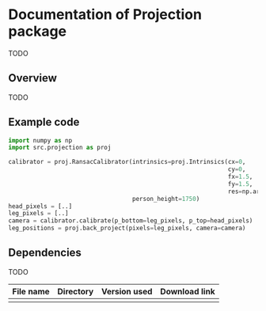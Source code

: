 # Documentation of Projection package

TODO

## Overview

TODO

## Example code

```python
import numpy as np
import src.projection as proj

calibrator = proj.RansacCalibrator(intrinsics=proj.Intrinsics(cx=0,
                                                              cy=0,
                                                              fx=1.5,
                                                              fy=1.5,
                                                              res=np.array([800, 600], dtype=float)),
                                   person_height=1750)
head_pixels = [..]
leg_pixels = [..]
camera = calibrator.calibrate(p_bottom=leg_pixels, p_top=head_pixels)
leg_positions = proj.back_project(pixels=leg_pixels, camera=camera)

```

## Dependencies

TODO

| File name             | Directory         | Version used                              | Download link                                                                                                                     |
|-----------------------|-------------------|-------------------------------------------| ----------------------------------------------------------------------------------------------------------------------------------|
|||||
